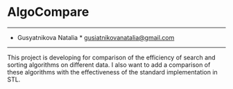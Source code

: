 # AlgoCompare
----------------------------
* Gusyatnikova Natalia *
gusiatnikovanatalia@gmail.com
-----------------------------
This project is developing for comparison of the efficiency of search and sorting algorithms on different data. 
I also want to add a comparison of these algorithms with the effectiveness of the standard implementation in STL.
